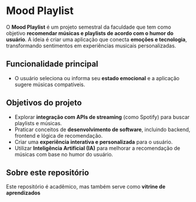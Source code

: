 <h1>Mood Playlist</h1>

<p>O <strong>Mood Playlist</strong> é um projeto semestral da faculdade que tem como objetivo <strong>recomendar músicas e playlists de acordo com o humor do usuário</strong>. 
A ideia é criar uma aplicação que conecta <strong>emoções e tecnologia</strong>, transformando sentimentos em experiências musicais personalizadas.</p>

<h2>Funcionalidade principal</h2>
<ul>
  <li>O usuário seleciona ou informa seu <strong>estado emocional</strong> e a aplicação sugere músicas compatíveis.</li>
</ul>

<h2>Objetivos do projeto</h2>
<ul>
  <li>Explorar <strong>integração com APIs de streaming</strong> (como Spotify) para buscar playlists e músicas.</li>
  <li>Praticar conceitos de <strong>desenvolvimento de software</strong>, incluindo backend, frontend e lógica de recomendação.</li>
  <li>Criar uma <strong>experiência interativa e personalizada</strong> para o usuário.</li>
  <li>Utilizar <strong>Inteligência Artificial (IA)</strong> para melhorar a recomendação de músicas com base no humor do usuário.</li>
</ul>

<h2>Sobre este repositório</h2>
<p>Este repositório é acadêmico, mas também serve como <strong>vitrine de aprendizados</strong>
